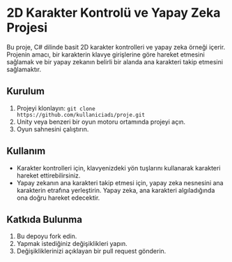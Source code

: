 # 2D Karakter Kontrolü ve Yapay Zeka Projesi

Bu proje, C# dilinde basit 2D karakter kontrolleri ve yapay zeka örneği içerir. Projenin amacı, bir karakterin klavye girişlerine göre hareket etmesini sağlamak ve bir yapay zekanın belirli bir alanda ana karakteri takip etmesini sağlamaktır.

## Kurulum

1. Projeyi klonlayın: `git clone https://github.com/kullaniciadı/proje.git`
2. Unity veya benzeri bir oyun motoru ortamında projeyi açın.
3. Oyun sahnesini çalıştırın.

## Kullanım

- Karakter kontrolleri için, klavyenizdeki yön tuşlarını kullanarak karakteri hareket ettirebilirsiniz.
- Yapay zekanın ana karakteri takip etmesi için, yapay zeka nesnesini ana karakterin etrafına yerleştirin. Yapay zeka, ana karakteri algıladığında ona doğru hareket edecektir.

## Katkıda Bulunma

1. Bu depoyu fork edin.
2. Yapmak istediğiniz değişiklikleri yapın.
3. Değişikliklerinizi açıklayan bir pull request gönderin.